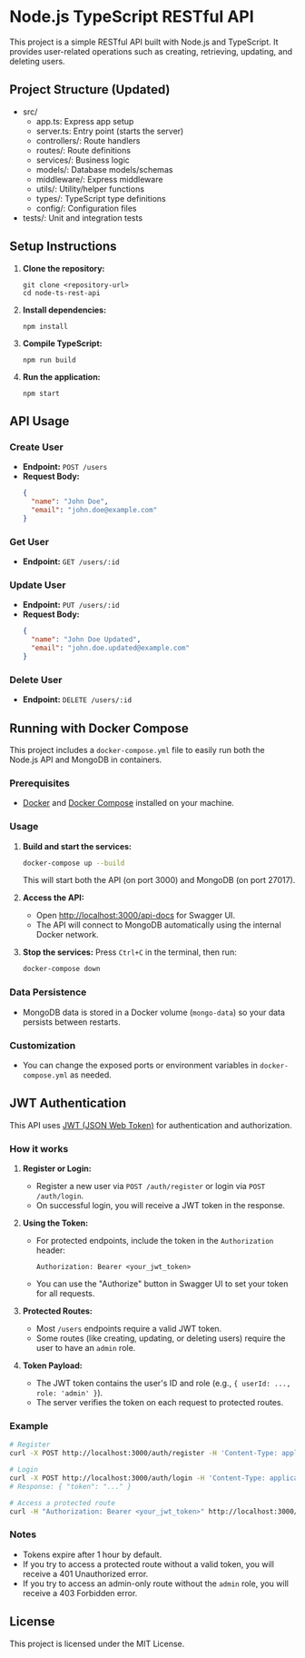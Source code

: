 # Node.js TypeScript RESTful API

This project is a simple RESTful API built with Node.js and TypeScript. It provides user-related operations such as creating, retrieving, updating, and deleting users.

## Project Structure (Updated)

- src/
  - app.ts: Express app setup
  - server.ts: Entry point (starts the server)
  - controllers/: Route handlers
  - routes/: Route definitions
  - services/: Business logic
  - models/: Database models/schemas
  - middleware/: Express middleware
  - utils/: Utility/helper functions
  - types/: TypeScript type definitions
  - config/: Configuration files
- tests/: Unit and integration tests

## Setup Instructions

1. **Clone the repository:**
   ```
   git clone <repository-url>
   cd node-ts-rest-api
   ```

2. **Install dependencies:**
   ```
   npm install
   ```

3. **Compile TypeScript:**
   ```
   npm run build
   ```

4. **Run the application:**
   ```
   npm start
   ```

## API Usage

### Create User

- **Endpoint:** `POST /users`
- **Request Body:**
  ```json
  {
    "name": "John Doe",
    "email": "john.doe@example.com"
  }
  ```

### Get User

- **Endpoint:** `GET /users/:id`

### Update User

- **Endpoint:** `PUT /users/:id`
- **Request Body:**
  ```json
  {
    "name": "John Doe Updated",
    "email": "john.doe.updated@example.com"
  }
  ```

### Delete User

- **Endpoint:** `DELETE /users/:id`

## Running with Docker Compose

This project includes a `docker-compose.yml` file to easily run both the Node.js API and MongoDB in containers.

### Prerequisites
- [Docker](https://www.docker.com/get-started) and [Docker Compose](https://docs.docker.com/compose/install/) installed on your machine.

### Usage
1. **Build and start the services:**
   ```bash
   docker-compose up --build
   ```
   This will start both the API (on port 3000) and MongoDB (on port 27017).

2. **Access the API:**
   - Open [http://localhost:3000/api-docs](http://localhost:3000/api-docs) for Swagger UI.
   - The API will connect to MongoDB automatically using the internal Docker network.

3. **Stop the services:**
   Press `Ctrl+C` in the terminal, then run:
   ```bash
   docker-compose down
   ```

### Data Persistence
- MongoDB data is stored in a Docker volume (`mongo-data`) so your data persists between restarts.

### Customization
- You can change the exposed ports or environment variables in `docker-compose.yml` as needed.

## JWT Authentication

This API uses [JWT (JSON Web Token)](https://jwt.io/) for authentication and authorization.

### How it works
1. **Register or Login:**
   - Register a new user via `POST /auth/register` or login via `POST /auth/login`.
   - On successful login, you will receive a JWT token in the response.

2. **Using the Token:**
   - For protected endpoints, include the token in the `Authorization` header:
     ```
     Authorization: Bearer <your_jwt_token>
     ```
   - You can use the "Authorize" button in Swagger UI to set your token for all requests.

3. **Protected Routes:**
   - Most `/users` endpoints require a valid JWT token.
   - Some routes (like creating, updating, or deleting users) require the user to have an `admin` role.

4. **Token Payload:**
   - The JWT token contains the user's ID and role (e.g., `{ userId: ..., role: 'admin' }`).
   - The server verifies the token on each request to protected routes.

### Example
```bash
# Register
curl -X POST http://localhost:3000/auth/register -H 'Content-Type: application/json' -d '{"name":"Test","email":"test@example.com","password":"testpass"}'

# Login
curl -X POST http://localhost:3000/auth/login -H 'Content-Type: application/json' -d '{"email":"test@example.com","password":"testpass"}'
# Response: { "token": "..." }

# Access a protected route
curl -H "Authorization: Bearer <your_jwt_token>" http://localhost:3000/users/me
```

### Notes
- Tokens expire after 1 hour by default.
- If you try to access a protected route without a valid token, you will receive a 401 Unauthorized error.
- If you try to access an admin-only route without the `admin` role, you will receive a 403 Forbidden error.

## License

This project is licensed under the MIT License.